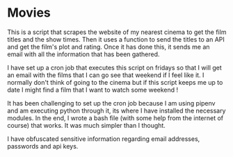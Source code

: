 # Movies

This is a script that scrapes the website of my nearest cinema to get the film titles and the show times. Then it uses a function to send the titles to an API and get the film's plot and rating. Once it has done this, it sends me an email with all the information that has been gathered.

I have set up a cron job that executes this script on fridays so that I will get an email with the films that I can go see that weekend if I feel like it. I normally don't think of going to the cinema but if this script keeps me up to date I might find a film that I want to watch some weekend !

It has been challenging to set up the cron job because I am using pipenv and am executing python through it, its where I have installed the necessary modules. In the end, I wrote a bash file (with some help from the internet of course) that works. It was much simpler than I thought.

I have obfuscated sensitive information regarding email addresses, passwords and api keys.

